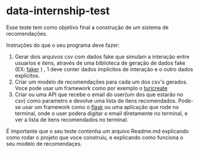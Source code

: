 # data-internship-test

Esse teste tem como objetivo final a construção de um sistema de recomendações.

Instruções do que o seu programa deve fazer:

1. Gerar dois arquivos csv com dados fake que simulam a interação entre usuarios e itens, através de uma biblioteca de geração de dados fake (EX: [faker](https://pypi.org/project/Faker/) ) , 1 deve conter dados implicitos de interação e o outro dados explicitos.
2. Criar um modelo de recomendações para cada um dos csv's gerados. Voce pode usar um framework como por exemplo o [turicreate](https://github.com/apple/turicreate)
3. Criar ou uma API que recebe o email do user(um dos que estarão no csv) como parametro e devolve uma lista de itens recomendados. Pode-se usar um framework como o [flask](https://programminghistorian.org/en/lessons/creating-apis-with-python-and-flask) ou uma aplicação que rode no terminal, onde o user podera digitar o email diretamente no terminal, e ver a lista de itens recomendados no terminal.

É importante que o seu teste contenha um arquivo Readme.md explicando como rodar o projeto que voce construiu, e explicando como funciona o seu modelo de recomendaçes. 

